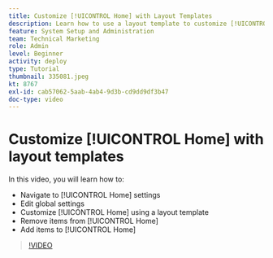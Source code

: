 ```yaml
---
title: Customize [!UICONTROL Home] with Layout Templates
description: Learn how to use a layout template to customize [!UICONTROL Home] by adding or removing fields.
feature: System Setup and Administration
team: Technical Marketing
role: Admin
level: Beginner
activity: deploy
type: Tutorial
thumbnail: 335081.jpeg
kt: 8767
exl-id: cab57062-5aab-4ab4-9d3b-cd9dd9df3b47
doc-type: video
---
```

# Customize [!UICONTROL Home] with layout templates

In this video, you will learn how to:

* Navigate to [!UICONTROL Home] settings
* Edit global settings
* Customize [!UICONTROL Home] using a layout template
* Remove items from [!UICONTROL Home]
* Add items to [!UICONTROL Home]

>[!VIDEO](https://video.tv.adobe.com/v/335081/?quality=12)
